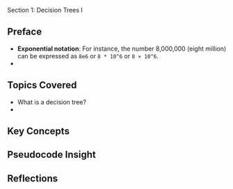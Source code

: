  Section 1: Decision Trees I

## Preface
- **Exponential notation**: For instance, the number 8,000,000 (eight million) can be expressed as `8e6` or `8 * 10^6` or `8 × 10^6`.
- 

## Topics Covered
- What is a decision tree?
- 

## Key Concepts


## Pseudocode Insight


## Reflections

